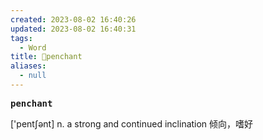 ```yaml
---
created: 2023-08-02 16:40:26
updated: 2023-08-02 16:40:31
tags:
  - Word
title: 📖penchant
aliases:
  - null
---
```


<pre><strong>penchant</strong></pre>
['pentʃənt]
n. a strong and continued inclination 倾向，嗜好
